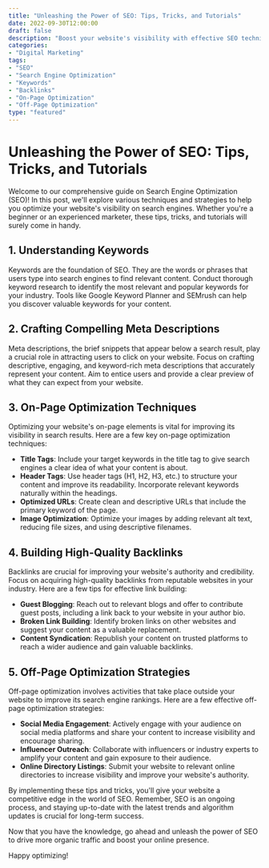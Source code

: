 ```yaml
--- 
title: "Unleashing the Power of SEO: Tips, Tricks, and Tutorials"
date: 2022-09-30T12:00:00
draft: false
description: "Boost your website's visibility with effective SEO techniques"
categories:
- "Digital Marketing"
tags:
- "SEO"
- "Search Engine Optimization"
- "Keywords"
- "Backlinks"
- "On-Page Optimization"
- "Off-Page Optimization"
type: "featured"
--- 
```


# Unleashing the Power of SEO: Tips, Tricks, and Tutorials

Welcome to our comprehensive guide on Search Engine Optimization (SEO)! In this post, we'll explore various techniques and strategies to help you optimize your website's visibility on search engines. Whether you're a beginner or an experienced marketer, these tips, tricks, and tutorials will surely come in handy.

## 1. Understanding Keywords

Keywords are the foundation of SEO. They are the words or phrases that users type into search engines to find relevant content. Conduct thorough keyword research to identify the most relevant and popular keywords for your industry. Tools like Google Keyword Planner and SEMrush can help you discover valuable keywords for your content.

## 2. Crafting Compelling Meta Descriptions

Meta descriptions, the brief snippets that appear below a search result, play a crucial role in attracting users to click on your website. Focus on crafting descriptive, engaging, and keyword-rich meta descriptions that accurately represent your content. Aim to entice users and provide a clear preview of what they can expect from your website.

## 3. On-Page Optimization Techniques

Optimizing your website's on-page elements is vital for improving its visibility in search results. Here are a few key on-page optimization techniques:

- **Title Tags**: Include your target keywords in the title tag to give search engines a clear idea of what your content is about.
- **Header Tags**: Use header tags (H1, H2, H3, etc.) to structure your content and improve its readability. Incorporate relevant keywords naturally within the headings.
- **Optimized URLs**: Create clean and descriptive URLs that include the primary keyword of the page.
- **Image Optimization**: Optimize your images by adding relevant alt text, reducing file sizes, and using descriptive filenames.

## 4. Building High-Quality Backlinks

Backlinks are crucial for improving your website's authority and credibility. Focus on acquiring high-quality backlinks from reputable websites in your industry. Here are a few tips for effective link building:

- **Guest Blogging**: Reach out to relevant blogs and offer to contribute guest posts, including a link back to your website in your author bio.
- **Broken Link Building**: Identify broken links on other websites and suggest your content as a valuable replacement.
- **Content Syndication**: Republish your content on trusted platforms to reach a wider audience and gain valuable backlinks.

## 5. Off-Page Optimization Strategies

Off-page optimization involves activities that take place outside your website to improve its search engine rankings. Here are a few effective off-page optimization strategies:

- **Social Media Engagement**: Actively engage with your audience on social media platforms and share your content to increase visibility and encourage sharing.
- **Influencer Outreach**: Collaborate with influencers or industry experts to amplify your content and gain exposure to their audience.
- **Online Directory Listings**: Submit your website to relevant online directories to increase visibility and improve your website's authority.

By implementing these tips and tricks, you'll give your website a competitive edge in the world of SEO. Remember, SEO is an ongoing process, and staying up-to-date with the latest trends and algorithm updates is crucial for long-term success.

Now that you have the knowledge, go ahead and unleash the power of SEO to drive more organic traffic and boost your online presence.

Happy optimizing!

